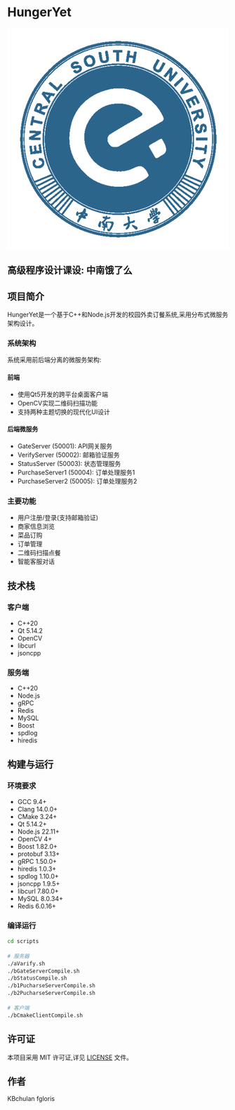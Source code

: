 # HungerYet

![esu](client/resources/icos/esu.png)

## 高级程序设计课设:  中南饿了么

## 项目简介

HungerYet是一个基于C++和Node.js开发的校园外卖订餐系统,采用分布式微服务架构设计。

### 系统架构

系统采用前后端分离的微服务架构:

#### 前端

- 使用Qt5开发的跨平台桌面客户端
- OpenCV实现二维码扫描功能
- 支持两种主题切换的现代化UI设计

#### 后端微服务

- GateServer (50001): API网关服务
- VerifyServer (50002): 邮箱验证服务
- StatusServer (50003): 状态管理服务
- PurchaseServer1 (50004): 订单处理服务1
- PurchaseServer2 (50005): 订单处理服务2

### 主要功能

- 用户注册/登录(支持邮箱验证)
- 商家信息浏览
- 菜品订购
- 订单管理
- 二维码扫描点餐
- 智能客服对话

## 技术栈

### 客户端
- C++20
- Qt 5.14.2
- OpenCV
- libcurl
- jsoncpp

### 服务端
- C++20
- Node.js
- gRPC
- Redis
- MySQL
- Boost
- spdlog
- hiredis

## 构建与运行

### 环境要求
- GCC 9.4+
- Clang 14.0.0+
- CMake 3.24+
- Qt 5.14.2+
- Node.js 22.11+
- OpenCV 4+
- Boost 1.82.0+
- protobuf 3.13+
- gRPC 1.50.0+
- hiredis 1.0.3+
- spdlog 1.10.0+
- jsoncpp 1.9.5+
- libcurl 7.80.0+
- MySQL 8.0.34+
- Redis 6.0.16+

### 编译运行
```bash
cd scripts

# 服务器
./aVarify.sh
./bGateServerCompile.sh
./bStatusCompile.sh
./b1PucharseServerCompile.sh
./b2PucharseServerCompile.sh

# 客户端
./bCmakeClientCompile.sh
```

## 许可证

本项目采用 MIT 许可证,详见 [LICENSE](LICENSE) 文件。

## 作者
KBchulan
fgloris